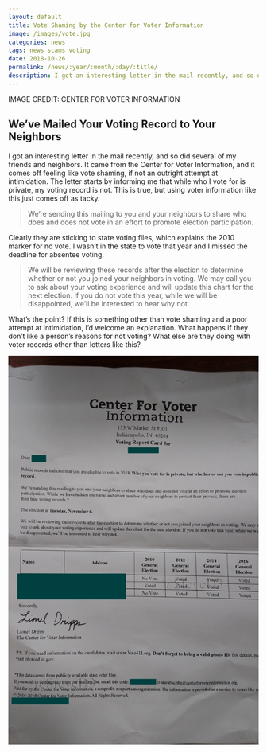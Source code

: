 ```yaml
---
layout: default
title: Vote Shaming by the Center for Voter Information
image: /images/vote.jpg
categories: news
tags: news scams voting
date: 2018-10-26
permalink: /news/:year/:month/:day/:title/
description: I got an interesting letter in the mail recently, and so did several of my friends and neighbors. It came from the Center for Voter Information, and it comes off feeling like vote shaming
---
```


IMAGE CREDIT: CENTER FOR VOTER INFORMATION

## We’ve Mailed Your Voting Record to Your Neighbors

I got an interesting letter in the mail recently, and so did several of my friends and neighbors. It came from the Center for Voter Information, and it comes off feeling like vote shaming, if not an outright attempt at intimidation. The letter starts by informing me that while who I vote for is private, my voting record is not. This is true, but using voter information like this just comes off as tacky.

>We’re sending this mailing to you and your neighbors to share who does and does not vote in an effort to promote election participation.

Clearly they are sticking to state voting files, which explains the 2010 marker for no vote. I wasn’t in the state to vote that year and I missed the deadline for absentee voting.

>We will be reviewing these records after the election to determine whether or not you joined your neighbors in voting. We may call you to ask about your voting experience and will update this chart for the next election. If you do not vote this year, while we will be disappointed, we’ll be interested to hear why not.

What’s the point? If this is something other than vote shaming and a poor attempt at intimidation, I’d welcome an explanation. What happens if they don’t like a person’s reasons for not voting? What else are they doing with voter records other than letters like this?

![The Center For Voter Information Letter][letter]

[letter]: /images/vote_shaming.jpg
